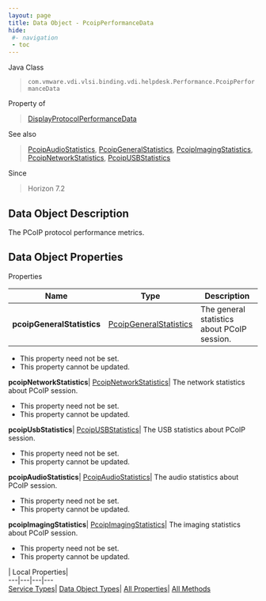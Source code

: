 ```yaml
---
layout: page
title: Data Object - PcoipPerformanceData
hide:
 #- navigation
 - toc
---
```






Java Class  
> `com.vmware.vdi.vlsi.binding.vdi.helpdesk.Performance.PcoipPerformanceData`

Property of  
> [DisplayProtocolPerformanceData](vdi.helpdesk.Performance.DisplayProtocolPerformanceData.md#field_detail)

See also  
> [PcoipAudioStatistics](vdi.helpdesk.Performance.PcoipAudioStatistics.md), [PcoipGeneralStatistics](vdi.helpdesk.Performance.PcoipGeneralStatistics.md), [PcoipImagingStatistics](vdi.helpdesk.Performance.PcoipImagingStatistics.md), [PcoipNetworkStatistics](vdi.helpdesk.Performance.PcoipNetworkStatistics.md), [PcoipUSBStatistics](vdi.helpdesk.Performance.PcoipUSBStatistics.md)

Since  
> Horizon 7.2


## Data Object Description 

The PCoIP protocol performance metrics. 

## Data Object Properties

Properties

Name |  Type |  Description   
---|---|---  
**pcoipGeneralStatistics**| [PcoipGeneralStatistics](vdi.helpdesk.Performance.PcoipGeneralStatistics.md)|  The general statistics about PCoIP session.   


* This property need not be set.
* This property cannot be updated.

  
**pcoipNetworkStatistics**| [PcoipNetworkStatistics](vdi.helpdesk.Performance.PcoipNetworkStatistics.md)|  The network statistics about PCoIP session.   


* This property need not be set.
* This property cannot be updated.

  
**pcoipUsbStatistics**| [PcoipUSBStatistics](vdi.helpdesk.Performance.PcoipUSBStatistics.md)|  The USB statistics about PCoIP session.   


* This property need not be set.
* This property cannot be updated.

  
**pcoipAudioStatistics**| [PcoipAudioStatistics](vdi.helpdesk.Performance.PcoipAudioStatistics.md)|  The audio statistics about PCoIP session.   


* This property need not be set.
* This property cannot be updated.

  
**pcoipImagingStatistics**| [PcoipImagingStatistics](vdi.helpdesk.Performance.PcoipImagingStatistics.md)|  The imaging statistics about PCoIP session.   


* This property need not be set.
* This property cannot be updated.

  
  
  
 | Local Properties|   
---|---|---|---  
[Service Types](index-mo_types.md)| [Data Object Types](index-do_types.md)| [All Properties](index-properties.md)| [All Methods](index-methods.md)  
  
  
